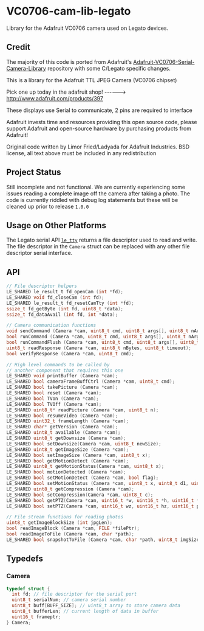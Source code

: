 # VC0706-cam-lib-legato
Library for the Adafruit VC0706 camera used on Legato devices.

## Credit
The majority of this code is ported from Adafruit's [Adafruit-VC0706-Serial-Camera-Library](https://github.com/adafruit/Adafruit-VC0706-Serial-Camera-Library) repository with some C/Legato specific changes.

This is a library for the Adafruit TTL JPEG Camera (VC0706 chipset)

Pick one up today in the adafruit shop!
------> http://www.adafruit.com/products/397

These displays use Serial to communicate, 2 pins are required to interface

Adafruit invests time and resources providing this open source code,
please support Adafruit and open-source hardware by purchasing
products from Adafruit!

Original code written by Limor Fried/Ladyada for Adafruit Industries.
BSD license, all text above must be included in any redistribution

## Project Status

Still incomplete and not functional. We are currently experiencing some issues reading a complete image off the camera after taking a photo. The code is currently riddled with debug log statements but these will be cleaned up prior to release `1.0.0`

## Usage on Other Platforms
The Legato serial API [`le_tty`](http://legato.io/legato-docs/latest/le__tty_8h.html) returns a file descriptor used to read and write. The file descriptor in the `Camera` struct can be replaced with any other file descriptor serial interface.

## API
```c
// File descriptor helpers
LE_SHARED le_result_t fd_openCam (int *fd);
LE_SHARED void fd_closeCam (int fd);
LE_SHARED le_result_t fd_resetCamTty (int *fd);
ssize_t fd_getByte (int fd, uint8_t *data);
ssize_t fd_dataAvail (int fd, int *data);

// Camera communication functions
void sendCommand (Camera *cam, uint8_t cmd, uint8_t args[], uint8_t nArgs);
bool runCommand (Camera *cam, uint8_t cmd, uint8_t args[], uint8_t nArgs, uint8_t respLen, bool flushFlag);
bool runCommandFlush (Camera *cam, uint8_t cmd, uint8_t args[], uint8_t nArgs, uint8_t respLen);
uint8_t readResponse (Camera *cam, uint8_t nBytes, uint8_t timeout);
bool verifyResponse (Camera *cam, uint8_t cmd);

// High level commands to be called by
// another component that requires this one
LE_SHARED void printBuffer (Camera *cam);
LE_SHARED bool cameraFrameBuffCtrl (Camera *cam, uint8_t cmd);
LE_SHARED bool takePicture (Camera *cam);
LE_SHARED bool reset (Camera *cam);
LE_SHARED bool TVon (Camera *cam);
LE_SHARED bool TVOff (Camera *cam);
LE_SHARED uint8_t* readPicture (Camera *cam, uint8_t n);
LE_SHARED bool resumeVideo (Camera *cam);
LE_SHARED uint32_t frameLength (Camera *cam);
LE_SHARED char* getVersion (Camera *cam);
LE_SHARED uint8_t available (Camera *cam);
LE_SHARED uint8_t getDownsize (Camera *cam);
LE_SHARED bool setDownsize(Camera *cam, uint8_t newSize);
LE_SHARED uint8_t getImageSize (Camera *cam);
LE_SHARED bool setImageSize (Camera *cam, uint8_t x);
LE_SHARED bool getMotionDetect (Camera *cam);
LE_SHARED uint8_t getMotionStatus(Camera *cam, uint8_t x);
LE_SHARED bool motionDetected (Camera *cam);
LE_SHARED bool setMotionDetect (Camera *cam, bool flag);
LE_SHARED bool setMotionStatus (Camera *cam, uint8_t x, uint8_t d1, uint8_t d2);
LE_SHARED uint8_t getCompression (Camera *cam);
LE_SHARED bool setCompression(Camera *cam, uint8_t c);
LE_SHARED bool getPTZ(Camera *cam, uint16_t *w, uint16_t *h, uint16_t *wz, uint16_t *hz, uint16_t *pan, uint16_t *tilt);
LE_SHARED bool setPTZ(Camera *cam, uint16_t wz, uint16_t hz, uint16_t pan, uint16_t tilt);

// File stream functions for reading photos
uint8_t getImageBlockSize (int jpgLen);
bool readImageBlock (Camera *cam, FILE *filePtr);
bool readImageToFile (Camera *cam, char *path);
LE_SHARED bool snapshotToFile (Camera *cam, char *path, uint8_t imgSize);
```

## Typedefs

### Camera
```c
typedef struct {
  int fd; // file descriptor for the serial port
  uint8_t serialNum; // camera serial number
  uint8_t buff[BUFF_SIZE]; // uint8_t array to store camera data
  uint8_t bufferLen; // current length of data in buffer
  uint16_t frameptr;
} Camera;
```
